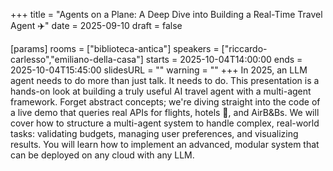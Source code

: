+++
title = "Agents on a Plane: A Deep Dive into Building a Real-Time Travel Agent ✈️"
date = 2025-09-10
draft = false

[params]
rooms = ["biblioteca-antica"]
speakers = ["riccardo-carlesso","emiliano-della-casa"]
starts = 2025-10-04T14:00:00
ends = 2025-10-04T15:45:00
slidesURL = ""
warning = ""
+++
In 2025, an LLM agent needs to do more than just talk. It needs to do. This presentation is a hands-on look at building a truly useful AI travel agent with a multi-agent framework.
Forget abstract concepts; we're diving straight into the code of a live demo that queries real APIs for flights, hotels 🏨, and AirB&Bs. We will cover how to structure a multi-agent system to handle complex, real-world tasks: validating budgets, managing user preferences, and visualizing results. You will learn how to implement an advanced, modular system that can be deployed on any cloud with any LLM.
